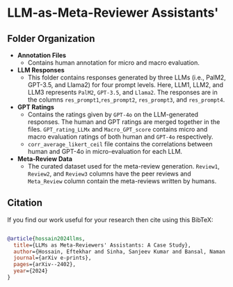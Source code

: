 # LLM-as-Meta-Reviewer Assistants'

## Folder Organization

- **Annotation Files**
  - Contains human annotation for micro and macro evaluation.
- **LLM Responses**
  - This folder contains responses generated by three LLMs (i.e., PalM2, GPT-3.5, and Llama2) for four prompt levels. Here, LLM1, LLM2, and LLM3 represents `PalM2`, `GPT-3.5`, and `Llama2`. The responses are in the columns `res_prompt1`,`res_prompt2`, `res_prompt3`, and `res_prompt4`.
- **GPT Ratings**
  - Contains the ratings given by `GPT-4o` on the LLM-generated responses. The human and GPT ratings are merged together in the files. `GPT_rating_LLMx` and `Macro_GPT_score` contains micro and macro evaluation ratings of both human and `GPT-4o` respectively.  
  - `corr_average_likert_ceil` file contains the correlations between human and GPT-4o in micro-evaluation for each LLM.
- **Meta-Review Data** 
  - The curated dataset used for the meta-review generation. `Review1`, `Review2`, and `Review3` columns have the peer reviews and `Meta_Review` column contain the meta-reviews written by humans.  

## Citation
If you find our work useful for your research then cite using this BibTeX:

```bibtex

@article{hossain2024llms,
  title={LLMs as Meta-Reviewers' Assistants: A Case Study},
  author={Hossain, Eftekhar and Sinha, Sanjeev Kumar and Bansal, Naman and Knipper, Alex and Sarkar, Souvika and Salvador, John and Mahajan, Yash and Guttikonda, Sri and Akter, Mousumi and Mahadi Hassan, Md and others},
  journal={arXiv e-prints},
  pages={arXiv--2402},
  year={2024}
}
```
